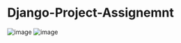 # Django-Project-Assignemnt

![image](https://github.com/user-attachments/assets/683e3468-f011-415d-89d1-82347543ba93)
![image](https://github.com/user-attachments/assets/584bfb64-0b81-4bb2-816c-3639edc301d0)
